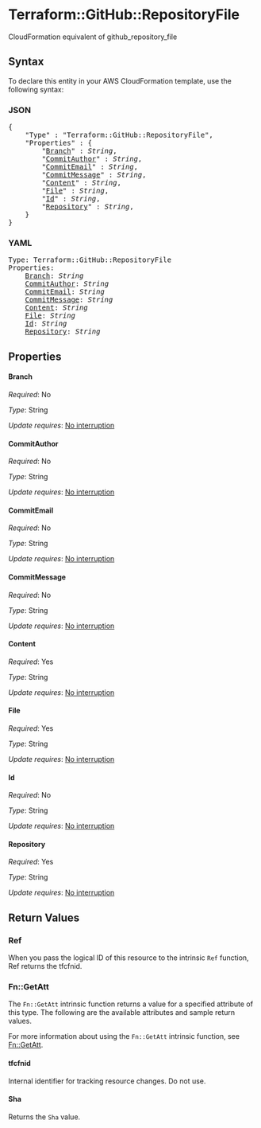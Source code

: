 # Terraform::GitHub::RepositoryFile

CloudFormation equivalent of github_repository_file

## Syntax

To declare this entity in your AWS CloudFormation template, use the following syntax:

### JSON

<pre>
{
    "Type" : "Terraform::GitHub::RepositoryFile",
    "Properties" : {
        "<a href="#branch" title="Branch">Branch</a>" : <i>String</i>,
        "<a href="#commitauthor" title="CommitAuthor">CommitAuthor</a>" : <i>String</i>,
        "<a href="#commitemail" title="CommitEmail">CommitEmail</a>" : <i>String</i>,
        "<a href="#commitmessage" title="CommitMessage">CommitMessage</a>" : <i>String</i>,
        "<a href="#content" title="Content">Content</a>" : <i>String</i>,
        "<a href="#file" title="File">File</a>" : <i>String</i>,
        "<a href="#id" title="Id">Id</a>" : <i>String</i>,
        "<a href="#repository" title="Repository">Repository</a>" : <i>String</i>,
    }
}
</pre>

### YAML

<pre>
Type: Terraform::GitHub::RepositoryFile
Properties:
    <a href="#branch" title="Branch">Branch</a>: <i>String</i>
    <a href="#commitauthor" title="CommitAuthor">CommitAuthor</a>: <i>String</i>
    <a href="#commitemail" title="CommitEmail">CommitEmail</a>: <i>String</i>
    <a href="#commitmessage" title="CommitMessage">CommitMessage</a>: <i>String</i>
    <a href="#content" title="Content">Content</a>: <i>String</i>
    <a href="#file" title="File">File</a>: <i>String</i>
    <a href="#id" title="Id">Id</a>: <i>String</i>
    <a href="#repository" title="Repository">Repository</a>: <i>String</i>
</pre>

## Properties

#### Branch

_Required_: No

_Type_: String

_Update requires_: [No interruption](https://docs.aws.amazon.com/AWSCloudFormation/latest/UserGuide/using-cfn-updating-stacks-update-behaviors.html#update-no-interrupt)

#### CommitAuthor

_Required_: No

_Type_: String

_Update requires_: [No interruption](https://docs.aws.amazon.com/AWSCloudFormation/latest/UserGuide/using-cfn-updating-stacks-update-behaviors.html#update-no-interrupt)

#### CommitEmail

_Required_: No

_Type_: String

_Update requires_: [No interruption](https://docs.aws.amazon.com/AWSCloudFormation/latest/UserGuide/using-cfn-updating-stacks-update-behaviors.html#update-no-interrupt)

#### CommitMessage

_Required_: No

_Type_: String

_Update requires_: [No interruption](https://docs.aws.amazon.com/AWSCloudFormation/latest/UserGuide/using-cfn-updating-stacks-update-behaviors.html#update-no-interrupt)

#### Content

_Required_: Yes

_Type_: String

_Update requires_: [No interruption](https://docs.aws.amazon.com/AWSCloudFormation/latest/UserGuide/using-cfn-updating-stacks-update-behaviors.html#update-no-interrupt)

#### File

_Required_: Yes

_Type_: String

_Update requires_: [No interruption](https://docs.aws.amazon.com/AWSCloudFormation/latest/UserGuide/using-cfn-updating-stacks-update-behaviors.html#update-no-interrupt)

#### Id

_Required_: No

_Type_: String

_Update requires_: [No interruption](https://docs.aws.amazon.com/AWSCloudFormation/latest/UserGuide/using-cfn-updating-stacks-update-behaviors.html#update-no-interrupt)

#### Repository

_Required_: Yes

_Type_: String

_Update requires_: [No interruption](https://docs.aws.amazon.com/AWSCloudFormation/latest/UserGuide/using-cfn-updating-stacks-update-behaviors.html#update-no-interrupt)

## Return Values

### Ref

When you pass the logical ID of this resource to the intrinsic `Ref` function, Ref returns the tfcfnid.

### Fn::GetAtt

The `Fn::GetAtt` intrinsic function returns a value for a specified attribute of this type. The following are the available attributes and sample return values.

For more information about using the `Fn::GetAtt` intrinsic function, see [Fn::GetAtt](https://docs.aws.amazon.com/AWSCloudFormation/latest/UserGuide/intrinsic-function-reference-getatt.html).

#### tfcfnid

Internal identifier for tracking resource changes. Do not use.

#### Sha

Returns the <code>Sha</code> value.

